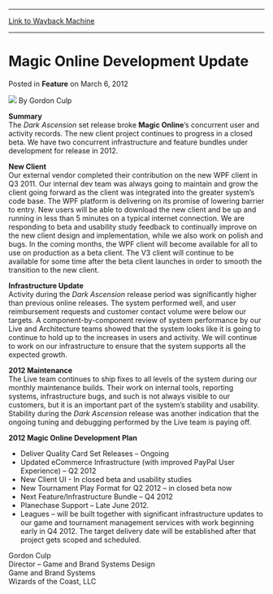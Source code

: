 
---
[Link to Wayback Machine](https://web.archive.org/web/20160908193252/http://magic.wizards.com/en/articles/archive/feature/magic-online-development-update-2012-03-06)

[_metadata_:author]:- "Gordon Culp"
[_metadata_:description]:- "Summary The Dark Ascension set release broke Magic Online’s concurrent user and activity records. The new client project continues to progress in a closed beta. We have two concurrent infrastructure and feature bundles under development for release in 2012."
[_metadata_:generator]:- "Drupal 7 (http://drupal.org)"
[_metadata_:publish_date]:- "2012-03-06"
[_metadata_:title]:- "Magic Online Development Update"
[_metadata_:wayback_capture_timestamp]:- "2016-09-08 19:32:52+00:00"
[_metadata_:wayback_raw_url]:- "https://web.archive.org/web/20160908193252id_/http://magic.wizards.com/en/articles/archive/feature/magic-online-development-update-2012-03-06"
[_metadata_:wayback_url]:- "http://magic.wizards.com/en/articles/archive/feature/magic-online-development-update-2012-03-06"
---


Magic Online Development Update
===============================



 Posted in **Feature**
 on March 6, 2012 






![](https://media.magic.wizards.com/styles/auth_small/public/generic-avatar-150_379.png)
By Gordon Culp











**Summary**   
 The *Dark Ascension* set release broke **Magic Online**’s concurrent user and activity records. The new client project continues to progress in a closed beta. We have two concurrent infrastructure and feature bundles under development for release in 2012. 

**New Client**  
 Our external vendor completed their contribution on the new WPF client in Q3 2011. Our internal dev team was always going to maintain and grow the client going forward as the client was integrated into the greater system’s code base. The WPF platform is delivering on its promise of lowering barrier to entry. New users will be able to download the new client and be up and running in less than 5 minutes on a typical internet connection. We are responding to beta and usability study feedback to continually improve on the new client design and implementation, while we also work on polish and bugs. In the coming months, the WPF client will become available for all to use on production as a beta client. The V3 client will continue to be available for some time after the beta client launches in order to smooth the transition to the new client. 

**Infrastructure Update**  
 Activity during the *Dark Ascension* release period was significantly higher than previous online releases. The system performed well, and user reimbursement requests and customer contact volume were below our targets. A component-by-component review of system performance by our Live and Architecture teams showed that the system looks like it is going to continue to hold up to the increases in users and activity. We will continue to work on our infrastructure to ensure that the system supports all the expected growth. 

**2012 Maintenance**  
 The Live team continues to ship fixes to all levels of the system during our monthly maintenance builds. Their work on internal tools, reporting systems, infrastructure bugs, and such is not always visible to our customers, but it is an important part of the system’s stability and usability. Stability during the *Dark Ascension* release was another indication that the ongoing tuning and debugging performed by the Live team is paying off. 

**2012 Magic Online Development Plan**  


* Deliver Quality Card Set Releases – Ongoing
* Updated eCommerce Infrastructure (with improved PayPal User Experience) – Q2 2012
* New Client UI - In closed beta and usability studies
* New Tournament Play Format for Q2 2012 – in closed beta now
* Next Feature/Infrastructure Bundle – Q4 2012
* Planechase Support – Late June 2012.
* Leagues – will be built together with significant infrastructure updates to our game and tournament management services with work beginning early in Q4 2012. The target delivery date will be established after that project gets scoped and scheduled.

Gordon Culp  
 Director – Game and Brand Systems Design  
 Game and Brand Systems  
 Wizards of the Coast, LLC







